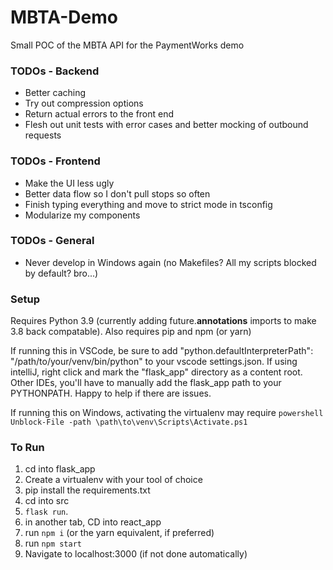 # MBTA-Demo
Small POC of the MBTA API for the PaymentWorks demo

### TODOs - Backend
- Better caching
- Try out compression options
- Return actual errors to the front end
- Flesh out unit tests with error cases and better mocking of outbound requests

### TODOs - Frontend
- Make the UI less ugly
- Better data flow so I don't pull stops so often
- Finish typing everything and move to strict mode in tsconfig
- Modularize my components

### TODOs - General
- Never develop in Windows again (no Makefiles? All my scripts blocked by default? bro...)

### Setup
Requires Python 3.9 (currently adding future.__annotations__ imports to make 3.8 back compatable). Also requires pip and npm (or yarn)

If running this in VSCode, be sure to add "python.defaultInterpreterPath": "/path/to/your/venv/bin/python" to your vscode settings.json. If using intelliJ, right click and mark the "flask_app" directory as a content root. Other IDEs, you'll have to manually add the flask_app path to your PYTHONPATH. Happy to help if there are issues.

If running this on Windows, activating the virtualenv may require `powershell Unblock-File -path \path\to\venv\Scripts\Activate.ps1`

### To Run
1. cd into flask_app
2. Create a virtualenv with your tool of choice
3. pip install the requirements.txt
4. cd into src
5. `flask run`.
6. in another tab, CD into react_app
7. run `npm i` (or the yarn equivalent, if preferred)
8. run `npm start`
9. Navigate to localhost:3000 (if not done automatically)
